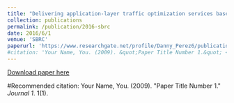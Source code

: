 ```yaml
---
title: "Delivering application-layer traffic optimization services based on public routing data at internet exchange points"
collection: publications
permalink: /publication/2016-sbrc
date: 2016/6/1
venue: 'SBRC'
paperurl: 'https://www.researchgate.net/profile/Danny_Perez6/publication/325290010_Delivering_Application-Layer_Traffic_Optimization_Services_based_on_Public_Routing_Data_at_Internet_eXchange_Points/links/5b040993aca2720ba099695f/Delivering-Application-Layer-Traffic-Optimization-Services-based-on-Public-Routing-Data-at-Internet-eXchange-Points.pdf'
#citation: 'Your Name, You. (2009). &quot;Paper Title Number 1.&quot; <i>Journal 1</i>. 1(1).'
---
```


[Download paper here](https://www.researchgate.net/profile/Danny_Perez6/publication/325290010_Delivering_Application-Layer_Traffic_Optimization_Services_based_on_Public_Routing_Data_at_Internet_eXchange_Points/links/5b040993aca2720ba099695f/Delivering-Application-Layer-Traffic-Optimization-Services-based-on-Public-Routing-Data-at-Internet-eXchange-Points.pdf)

#Recommended citation: Your Name, You. (2009). "Paper Title Number 1." <i>Journal 1</i>. 1(1).
